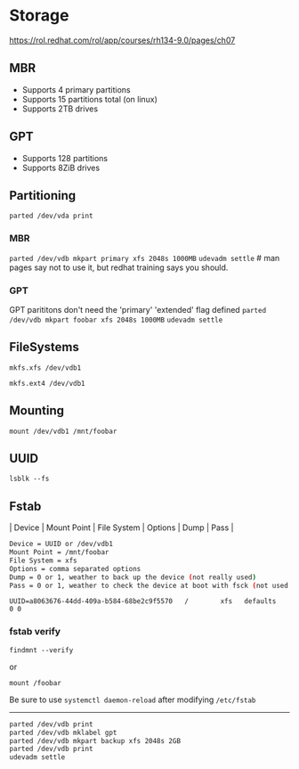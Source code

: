 # Storage

https://rol.redhat.com/rol/app/courses/rh134-9.0/pages/ch07



## MBR

- Supports 4 primary partitions
- Supports 15 partitions total (on linux)
- Supports 2TB drives

## GPT

- Supports 128 partitions
- Supports 8ZiB drives


## Partitioning

`parted /dev/vda print`

### MBR

`parted /dev/vdb mkpart primary xfs 2048s 1000MB`
`udevadm settle` # man pages say not to use it, but redhat training says you should. 

### GPT

GPT parititons don't need the 'primary' 'extended' flag defined
`parted /dev/vdb mkpart foobar xfs 2048s 1000MB`
`udevadm settle`


## FileSystems

`mkfs.xfs /dev/vdb1`

`mkfs.ext4 /dev/vdb1`


## Mounting

`mount /dev/vdb1 /mnt/foobar`

## UUID

`lsblk --fs`


## Fstab

| Device | Mount Point | File System | Options | Dump | Pass |

```bash
Device = UUID or /dev/vdb1
Mount Point = /mnt/foobar
File System = xfs
Options = comma separated options
Dump = 0 or 1, weather to back up the device (not really used)
Pass = 0 or 1, weather to check the device at boot with fsck (not used on XFS) (ext4 should be 1 for root, and 2 for others)
```

`UUID=a8063676-44dd-409a-b584-68be2c9f5570   /        xfs   defaults   0 0`

### fstab verify

`findmnt --verify`

or

`mount /foobar`

Be sure to use `systemctl daemon-reload` after modifying `/etc/fstab`

---

```bash
parted /dev/vdb print
parted /dev/vdb mklabel gpt
parted /dev/vdb mkpart backup xfs 2048s 2GB
parted /dev/vdb print
udevadm settle
```